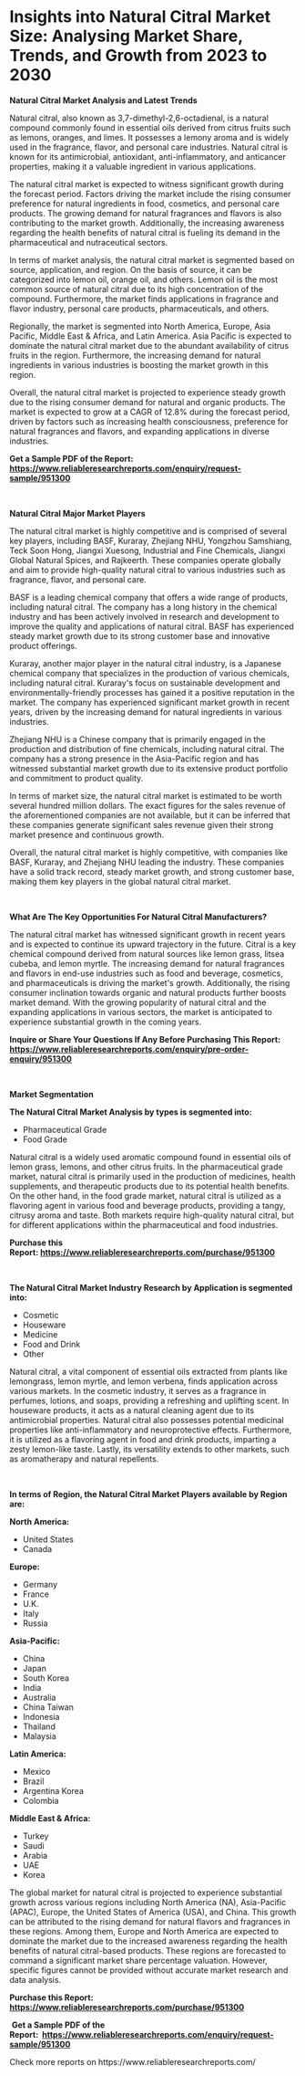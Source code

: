 <p><h1>Insights into Natural Citral Market Size: Analysing Market Share, Trends, and Growth from 2023 to 2030</h1></p><p><strong>Natural Citral Market Analysis and Latest Trends</strong></p>
<p><p>Natural citral, also known as 3,7-dimethyl-2,6-octadienal, is a natural compound commonly found in essential oils derived from citrus fruits such as lemons, oranges, and limes. It possesses a lemony aroma and is widely used in the fragrance, flavor, and personal care industries. Natural citral is known for its antimicrobial, antioxidant, anti-inflammatory, and anticancer properties, making it a valuable ingredient in various applications.</p><p>The natural citral market is expected to witness significant growth during the forecast period. Factors driving the market include the rising consumer preference for natural ingredients in food, cosmetics, and personal care products. The growing demand for natural fragrances and flavors is also contributing to the market growth. Additionally, the increasing awareness regarding the health benefits of natural citral is fueling its demand in the pharmaceutical and nutraceutical sectors.</p><p>In terms of market analysis, the natural citral market is segmented based on source, application, and region. On the basis of source, it can be categorized into lemon oil, orange oil, and others. Lemon oil is the most common source of natural citral due to its high concentration of the compound. Furthermore, the market finds applications in fragrance and flavor industry, personal care products, pharmaceuticals, and others.</p><p>Regionally, the market is segmented into North America, Europe, Asia Pacific, Middle East & Africa, and Latin America. Asia Pacific is expected to dominate the natural citral market due to the abundant availability of citrus fruits in the region. Furthermore, the increasing demand for natural ingredients in various industries is boosting the market growth in this region.</p><p>Overall, the natural citral market is projected to experience steady growth due to the rising consumer demand for natural and organic products. The market is expected to grow at a CAGR of 12.8% during the forecast period, driven by factors such as increasing health consciousness, preference for natural fragrances and flavors, and expanding applications in diverse industries.</p></p>
<p><strong>Get a Sample PDF of the Report:&nbsp; <a href="https://www.reliableresearchreports.com/enquiry/request-sample/951300">https://www.reliableresearchreports.com/enquiry/request-sample/951300</a></strong></p>
<p>&nbsp;</p>
<p><strong>Natural Citral Major Market Players</strong></p>
<p><p>The natural citral market is highly competitive and is comprised of several key players, including BASF, Kuraray, Zhejiang NHU, Yongzhou Samshiang, Teck Soon Hong, Jiangxi Xuesong, Industrial and Fine Chemicals, Jiangxi Global Natural Spices, and Rajkeerth. These companies operate globally and aim to provide high-quality natural citral to various industries such as fragrance, flavor, and personal care.</p><p>BASF is a leading chemical company that offers a wide range of products, including natural citral. The company has a long history in the chemical industry and has been actively involved in research and development to improve the quality and applications of natural citral. BASF has experienced steady market growth due to its strong customer base and innovative product offerings.</p><p>Kuraray, another major player in the natural citral industry, is a Japanese chemical company that specializes in the production of various chemicals, including natural citral. Kuraray's focus on sustainable development and environmentally-friendly processes has gained it a positive reputation in the market. The company has experienced significant market growth in recent years, driven by the increasing demand for natural ingredients in various industries.</p><p>Zhejiang NHU is a Chinese company that is primarily engaged in the production and distribution of fine chemicals, including natural citral. The company has a strong presence in the Asia-Pacific region and has witnessed substantial market growth due to its extensive product portfolio and commitment to product quality.</p><p>In terms of market size, the natural citral market is estimated to be worth several hundred million dollars. The exact figures for the sales revenue of the aforementioned companies are not available, but it can be inferred that these companies generate significant sales revenue given their strong market presence and continuous growth.</p><p>Overall, the natural citral market is highly competitive, with companies like BASF, Kuraray, and Zhejiang NHU leading the industry. These companies have a solid track record, steady market growth, and strong customer base, making them key players in the global natural citral market.</p></p>
<p>&nbsp;</p>
<p><strong>What Are The Key Opportunities For Natural Citral Manufacturers?</strong></p>
<p><p>The natural citral market has witnessed significant growth in recent years and is expected to continue its upward trajectory in the future. Citral is a key chemical compound derived from natural sources like lemon grass, litsea cubeba, and lemon myrtle. The increasing demand for natural fragrances and flavors in end-use industries such as food and beverage, cosmetics, and pharmaceuticals is driving the market's growth. Additionally, the rising consumer inclination towards organic and natural products further boosts market demand. With the growing popularity of natural citral and the expanding applications in various sectors, the market is anticipated to experience substantial growth in the coming years.</p></p>
<p><strong>Inquire or Share Your Questions If Any Before Purchasing This Report: <a href="https://www.reliableresearchreports.com/enquiry/pre-order-enquiry/951300">https://www.reliableresearchreports.com/enquiry/pre-order-enquiry/951300</a></strong></p>
<p>&nbsp;</p>
<p><strong>Market Segmentation</strong></p>
<p><strong>The Natural Citral Market Analysis by types is segmented into:</strong></p>
<p><ul><li>Pharmaceutical Grade</li><li>Food Grade</li></ul></p>
<p><p>Natural citral is a widely used aromatic compound found in essential oils of lemon grass, lemons, and other citrus fruits. In the pharmaceutical grade market, natural citral is primarily used in the production of medicines, health supplements, and therapeutic products due to its potential health benefits. On the other hand, in the food grade market, natural citral is utilized as a flavoring agent in various food and beverage products, providing a tangy, citrusy aroma and taste. Both markets require high-quality natural citral, but for different applications within the pharmaceutical and food industries.</p></p>
<p><strong>Purchase this Report:&nbsp;<a href="https://www.reliableresearchreports.com/purchase/951300">https://www.reliableresearchreports.com/purchase/951300</a></strong></p>
<p>&nbsp;</p>
<p><strong>The Natural Citral Market Industry Research by Application is segmented into:</strong></p>
<p><ul><li>Cosmetic</li><li>Houseware</li><li>Medicine</li><li>Food and Drink</li><li>Other</li></ul></p>
<p><p>Natural citral, a vital component of essential oils extracted from plants like lemongrass, lemon myrtle, and lemon verbena, finds application across various markets. In the cosmetic industry, it serves as a fragrance in perfumes, lotions, and soaps, providing a refreshing and uplifting scent. In houseware products, it acts as a natural cleaning agent due to its antimicrobial properties. Natural citral also possesses potential medicinal properties like anti-inflammatory and neuroprotective effects. Furthermore, it is utilized as a flavoring agent in food and drink products, imparting a zesty lemon-like taste. Lastly, its versatility extends to other markets, such as aromatherapy and natural repellents.</p></p>
<p>&nbsp;</p>
<p><strong>In terms of Region, the Natural Citral Market Players available by Region are:</strong></p>
<p>
    <p> <strong> North America: </strong>
        <ul>
            <li>United States</li>
            <li>Canada</li>
        </ul>
        </p> 
    <p> <strong> Europe: </strong>
        <ul>
            <li>Germany</li>
            <li>France</li>
            <li>U.K.</li>
            <li>Italy</li>
            <li>Russia</li>
        </ul>
        </p> 
    <p> <strong> Asia-Pacific: </strong>
        <ul>
            <li>China</li>
            <li>Japan</li>
            <li>South Korea</li>
            <li>India</li>
            <li>Australia</li>
            <li>China Taiwan</li>
            <li>Indonesia</li>
            <li>Thailand</li>
            <li>Malaysia</li>
        </ul>
        </p> 
    <p> <strong> Latin America: </strong>
        <ul>
            <li>Mexico</li>
            <li>Brazil</li>
            <li>Argentina Korea</li>
            <li>Colombia</li>
        </ul>
        </p> 
    <p> <strong> Middle East & Africa: </strong>
        <ul>
            <li>Turkey</li>
            <li>Saudi</li>
            <li>Arabia</li>
            <li>UAE</li>
            <li>Korea</li>
        </ul>
    </p>
    </p>
<p><p>The global market for natural citral is projected to experience substantial growth across various regions including North America (NA), Asia-Pacific (APAC), Europe, the United States of America (USA), and China. This growth can be attributed to the rising demand for natural flavors and fragrances in these regions. Among them, Europe and North America are expected to dominate the market due to the increased awareness regarding the health benefits of natural citral-based products. These regions are forecasted to command a significant market share percentage valuation. However, specific figures cannot be provided without accurate market research and data analysis.</p></p>
<p><strong>Purchase this Report: <a href="https://www.reliableresearchreports.com/purchase/951300">https://www.reliableresearchreports.com/purchase/951300</a></strong></p>
<p>&nbsp;<strong>Get a Sample PDF of the Report:&nbsp;&nbsp;<a href="https://www.reliableresearchreports.com/enquiry/request-sample/951300">https://www.reliableresearchreports.com/enquiry/request-sample/951300</a></strong></p>
<p><strong></strong></p>
<p>Check more reports on https://www.reliableresearchreports.com/</p>